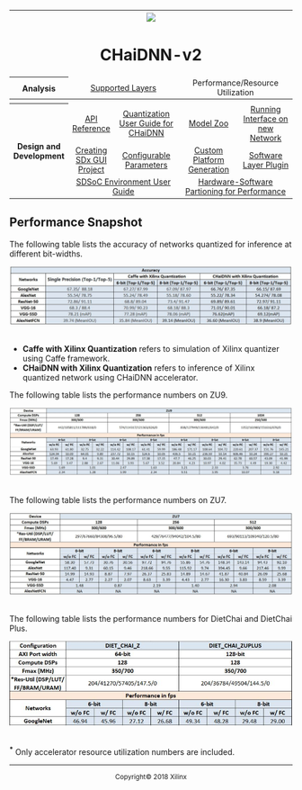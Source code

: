 <table style="width:100%">
<tr>
<th width="100%" colspan="6"><img src="https://www.xilinx.com/content/dam/xilinx/imgs/press/media-kits/corporate/xilinx-logo.png" width="30%"/><h1>CHaiDNN-v2</h2>
</th>
</tr>
  <tr>
    <th rowspan="2" width="17%">Analysis</th>
   </tr>
<tr>
	<td width="40%" align="center" colspan="2"><a href="../docs/SUPPORTED_LAYERS.md">Supported Layers</a></td>
	<td width="50%" align="center" colspan="2">Performance/Resource Utilization</td>

</tr>
<tr></tr>
    <tr></tr>
  <tr><th colspan="6"></th></tr>

  <tr></tr>
  <tr>
     <th rowspan="7" width="17%">Design and Development</th>
   </tr>

<tr>
	<td  align="center"><a href="../docs/API.md">API Reference</a></td>
	<td  align="center"><a href="../docs/QUANTIZATION.md">Quantization User Guide for CHaiDNN</a></td>
	<td  align="center"><a href="../docs/MODELZOO.md">Model Zoo</a></td>
	<td  align="center"><a href="../docs/RUN_NEW_NETWORK.md">Running Interface on new Network</a></td>
</tr>
  <tr></tr>
<tr>
	<td  align="center"><a href="../docs/BUILD_USING_SDX_GUI.md">Creating SDx GUI Project</a></td>
	<td  align="center"><a href="../docs/CONFIGURABLE_PARAMS.md">Configurable Parameters</a></td>
	<td  align="center"><a href="./docs/CUSTOM_PLATFORM_GEN.md">Custom Platform Generation</a></td>
	<td  align="center"><a href="./docs/SOFTWARE_LAYER_PLUGIN.md">Software Layer Plugin</a></td>
</tr>
  <tr></tr>
<tr>
	<td  align="center" colspan="2"><a href="https://www.xilinx.com/support/documentation/sw_manuals/xilinx2017_4/ug1027-sdsoc-user-guide.pdf">SDSoC Environment User Guide</a></td>
	<td  align="center" colspan="2"><a href="./docs/HW_SW_PARTITIONING.md">Hardware-Software Partioning for Performance</a></td>

</tr>  
</table>

## Performance Snapshot

The following table lists the accuracy of networks quantized for inference at different bit-widths.

<div align="center">
  <img src="./images/Accuracy.JPG"><br><br>
</div>

- **Caffe with Xilinx Quantization** refers to simulation of Xilinx quantizer using Caffe framework.
- **CHaiDNN with Xilinx Quantization** refers to inference of Xilinx quantized network using CHaiDNN accelerator. 

The following table lists the performance numbers on ZU9.															

<div align="center">
  <img src="./images/Zu9.JPG"><br><br>
</div>

The following table lists the performance numbers on ZU7.															

<div align="center">
  <img src="./images/Zu7.JPG"><br><br>
</div>

The following table lists the performance numbers for DietChai and DietChai Plus.															

<div align="center">
  <img src="./images/Zu_ZuPLUS.JPG"><br><br>
</div>

**<sup>*</sup>** Only accelerator resource utilization numbers are included.

<hr/>
<p align="center"><sup>Copyright&copy; 2018 Xilinx</sup></p>
